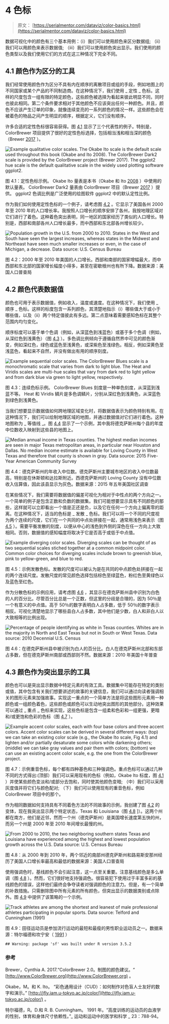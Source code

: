# 4 色标

> 原文： [https://serialmentor.com/dataviz/color-basics.html](https://serialmentor.com/dataviz/color-basics.html)

数据可视化中的颜色有三个基本用例：（i）我们可以使用颜色来区分数据组; （ii）我们可以用颜色来表示数据值; （iii）我们可以使用颜色突出显示。我们使用的颜色类型以及我们使用它们的方式在这三种情况下完全不同。

## 4.1 颜色作为区分的工具

我们经常使用颜色作为区分不具有内在顺序的离散项目或组的手段，例如地图上的不同国家或某个产品的不同制造商。在这种情况下，我们使用 _ 定性 _ 色标。这样的尺度包含一组有限的特定颜色，这些颜色被选择为看起来彼此明显不同，同时也彼此相同。第二个条件要求相对于其他颜色不应该突出任何一种颜色。并且，颜色不应该产生订单的印象，就像连续变亮的一系列颜色的情况一样。这些颜色会在被着色的物品之间产生明显的顺序，根据定义，它们没有顺序。

许多合适的定性色标很容易获得。图 [4.1](color-basics.html#fig:qualitative-scales) 显示了三个代表性的例子。特别是，ColorBrewer 项目提供了很好的定性色标选择，包括相当浅和相当深的颜色（Brewer [2017](#ref-ColorBrewer) ）。

![Example qualitative color scales. The Okabe Ito scale is the default scale used throughout this book (Okabe and Ito 2008). The ColorBrewer Dark2 scale is provided by the ColorBrewer project (Brewer 2017). The ggplot2 hue scale is the default qualitative scale in the widely used plotting software ggplot2.](img/efc2c35dd1260f2a6581cb1ea13e276d.jpg)

图 4.1：定性色标示例。 Okabe Ito 量表是本书（Okabe 和 Ito [2008](#ref-Okabe-Ito-CUD) ）中使用的默认量表。 ColorBrewer Dark2 量表由 ColorBrewer 项目（Brewer [2017](#ref-ColorBrewer) ）提供。 ggplot2 色调比例是广泛使用的绘图软件 ggplot2 中的默认定性比例。

作为我们如何使用定性色标的一个例子，请考虑图 [4.2](color-basics.html#fig:popgrowth-US) 。它显示了美国各州 2000 年至 2010 年的人口增长率。我按照人口增长的顺序安排了各州，我按地理区域对它们进行了着色。这种着色突出表明，同一地区的国家经历了类似的人口增长。特别是，西部和南部各州人口增长最多，而中西部和东北部各州增长较少。

![Population growth in the U.S. from 2000 to 2010\. States in the West and South have seen the largest increases, whereas states in the Midwest and Northeast have seen much smaller increases or even, in the case of Michigan, a decrease. Data source: U.S. Census Bureau](img/e9fb4cfa9f3b379f7e32de170137cef3.jpg)

图 4.2：2000 年至 2010 年美国的人口增长。西部和南部的国家增幅最大，而中西部和东北部的国家增长幅度小得多，甚至在密歇根州也有所下降。数据来源：美国人口普查局

## 4.2 颜色代表数据值

颜色也可用于表示数据值，例如收入，温度或速度。在这种情况下，我们使用 _ 顺序 _ 色标。这样的标度包含一系列颜色，其清楚地指示（i）哪些值大于或小于哪些值，以及（ii）两个特定值彼此有多远。第二点意味着需要感知色标在其整个范围内均匀变化。

顺序标度可以基于单个色调（例如，从深蓝色到浅蓝色）或基于多个色调（例如，从深红色到浅黄色）（图 [4.3](color-basics.html#fig:sequential-scales) ）。多色调比例倾向于遵循自然界中可见的颜色渐变，例如深红色，绿色或蓝色至浅黄色，或深紫色至浅绿色。相反，例如深黄色至浅蓝色，看起来不自然，并没有做出有用的顺序刻度。

![Example sequential color scales. The ColorBrewer Blues scale is a monochromatic scale that varies from dark to light blue. The Heat and Viridis scales are multi-hue scales that vary from dark red to light yellow and from dark blue via green to light yellow, respectively.](img/e9885ad9647bc799bd2d8d65e1abb3e6.jpg)

图 4.3：连续色标示例。 ColorBrewer Blues 刻度是一种单色刻度，从深蓝到浅蓝不等。 Heat 和 Viridis 鳞片是多色调鳞片，分别从深红色到浅黄色，从深蓝色到绿色到浅黄色。

当我们想要显示数据值如何跨地理区域变化时，将数据值表示为颜色特别有用。在这种情况下，我们可以绘制地理区域的地图，并通过数据值对它们进行着色。这种地图称为 _ 等值线 _。图 [4.4](color-basics.html#fig:map-Texas-income) 显示了一个示例，其中我将德克萨斯州每个县的年度中位数收入映射到这些县的地图上。

![Median annual income in Texas counties. The highest median incomes are seen in major Texas metropolitan areas, in particular near Houston and Dallas. No median income estimate is available for Loving County in West Texas and therefore that county is shown in gray. Data source: 2015 Five-Year American Community Survey](img/a3e525a9682ffe2d8a33b0d18cc87cd6.jpg)

图 4.4：德克萨斯州的年收入中位数。德克萨斯州主要城市地区的收入中位数最高，特别是在休斯顿和达拉斯附近。西德克萨斯州的 Loving County 没有中位数收入估算值，因此该县显示为灰色。数据来源：2015 年五年美国社区调查

在某些情况下，我们需要将数据值的偏差可视化为相对于中性点的两个方向之一。一个简单的例子是包含正数和负数的数据集。我们可能想要显示具有不同颜色的那些，这样就可以立即看出一个值是正还是负，以及它在任何一个方向上偏离零的距离。在这种情况下，适当的色标是 _ 发散 _ 色标。我们可以将一个不同的尺度视为两个连续的尺度，它们在一个共同的中点处拼接在一起，通常用浅色来表示（图 [4.5](color-basics.html#fig:diverging-scales) ）。需要平衡发散的刻度，以便从中心的浅色到外侧的深色在任一方向上大致相同。否则，数据值的感知幅度将取决于它是否高于或低于中点值。

![Example diverging color scales. Diverging scales can be thought of as two sequential scales stiched together at a common midpoint color. Common color choices for diverging scales include brown to greenish blue, pink to yellow-green, and blue to red.](img/6fcaf2c295d2c72919ec740c068d358a.jpg)

图 4.5：示例发散色标。发散的尺度可以被认为是在共同的中点颜色处拼接在一起的两个连续尺度。发散尺度的常见颜色选择包括棕色至绿蓝色，粉红色至黄绿色以及蓝色至红色。

作为分散色标的示例应用，请考虑图 [4.6](color-basics.html#fig:map-Texas-race) ，其显示在德克萨斯州县中识别为白色的人的百分比。尽管百分比总是一个正数，但这里的分歧是合理的，因为 50％是一个有意义的中点值。高于 50％的数字表明白人占多数，低于 50％的数字表示相反。可视化清楚地显示了哪些县白人占多数，其中他们是少数，白人和非白人以大致相等的比例出现。

![Percentage of people identifying as white in Texas counties. Whites are in the majority in North and East Texas but not in South or West Texas. Data source: 2010 Decennial U.S. Census](img/3213708ae7105d0438dafba70dae6f1f.jpg)

图 4.6：在德克萨斯州县中被识别为白人的百分比。白人在德克萨斯州北部和东部占多数，但在德克萨斯州南部或西部则不然。数据来源：2010 年美国十年普查

## 4.3 颜色作为突出显示的工具

颜色也可以是突出显示数据中特定元素的有效工具。数据集中可能存在特定的类别或值，其中包含有关我们想要讲述的故事的关键信息，我们可以通过向读者强调相关的图形元素来加强故事。实现这一重点的一个简单方法是将这些图形元素用一种颜色或一组颜色着色，这些颜色或颜色可以生动地突出图形的其他部分。这种效果可以通过 _ 重点 _ 色标来实现，这些色标是包含一组柔和色彩和一组更强，更暗和/或更饱和色彩的色标（图 [4.7](color-basics.html#fig:accent-scales) ）。

![Example accent color scales, each with four base colors and three accent colors. Accent color scales can be derived in several different ways: (top) we can take an existing color scale (e.g., the Okabe Ito scale, Fig 4.1) and lighten and/or partially desaturate some colors while darkening others; (middle) we can take gray values and pair them with colors; (bottom) we can use an existing accent color scale, e.g. the one from the ColorBrewer project.](img/4fd912502ba748a4c10a1a57629101a1.jpg)

图 4.7：示例重音色标，每个都有四种基色和三种强调色。重点色标可以通过几种不同的方式得出:(顶部）我们可以采用现有的色标（例如，Okabe Ito 标度，图 [4.1](color-basics.html#fig:qualitative-scales) ）并使某些颜色变淡和/或部分去饱和，同时使其他颜色变暗; （中）我们可以采用灰度值并将它们与颜色配对; （下）我们可以使用现有的重音色标，例如 ColorBrewer 项目中的那个。

作为相同数据如何支持具有不同着色方法的不同故事的示例，我创建了图 [4.2](color-basics.html#fig:popgrowth-US) 的变体，现在我突出显示两个特定状态，Texas 和 Louisiana（图 [4.8](color-basics.html#fig:popgrowth-US-highlight) ]）。这两个州都在南方，他们是近邻，然而一个州（德克萨斯州）是美国增长速度第五快的州，而另一个州是 2000 年至 2010 年间增长最慢的州。

![From 2000 to 2010, the two neighboring southern states Texas and Louisiana have experienced among the highest and lowest population growth across the U.S. Data source: U.S. Census Bureau](img/45232d53e3a9a1d26c1fc841bc8b4120.jpg)

图 4.8：从 2000 年到 2010 年，两个邻近的南部州德克萨斯州和路易斯安那州经历了美国人口增长率最高和最低的数据来源：美国人口普查局

使用强调色时，基线颜色不会引起注意，这一点至关重要。注意基线颜色是多么单调（图 [4.8](color-basics.html#fig:popgrowth-US-highlight) ）。然而，它们很好地支持强调色。很容易犯下使用过于丰富多彩的基线颜色的错误，这样他们最终会争夺读者对强调颜色的注意力。但是，有一个简单的补救措施。只需删除图中所有元素的所有颜色，但突出显示的数据类别或点除外。图 [4.9](color-basics.html#fig:Aus-athletes-track) 中提供了该策略的一个示例。

![Track athletes are among the shortest and leanest of male professional athletes participating in popular sports. Data source: Telford and Cunningham (1991)](img/80436271857bdcccb255bd07019dd045.jpg)

图 4.9：田径运动员是参加流行运动的最短和最瘦的男性职业运动员之一。数据来源：特尔福德和坎宁安（ [1991](#ref-Telford-Cunningham-1991) ）

```
## Warning: package 'sf' was built under R version 3.5.2
```

### 参考

Brewer，Cynthia A. 2017.“ColorBrewer 2.0。制图的颜色建议。“ [http://www.ColorBrewer.org](http://www.ColorBrewer.org) 。

Okabe，M。和 K. Ito。 “彩色通用设计（CUD）：如何制作对色盲人士友好的数字和演示。” [http://jfly.iam.u-tokyo.ac.jp/color/](http://jfly.iam.u-tokyo.ac.jp/color/) 。

特尔福德，R。D.和 R. B. Cunningham。 1991 年。“高度训练的运动员的血液学的性别，体育和身体尺寸依赖性。”_ 运动和运动中的医学和科学 _ 23：788-94。